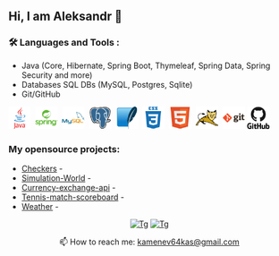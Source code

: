 ## Hi, I am Aleksandr 👋


### :hammer_and_wrench: Languages and Tools :
*  Java (Core, Hibernate, Spring Boot, Thymeleaf, Spring Data, Spring Security and more)
*  Databases SQL DBs (MySQL, Postgres, Sqlite)
*  Git/GitHub
<div>
  <img src="https://github.com/devicons/devicon/blob/master/icons/java/java-original-wordmark.svg" title="Java" alt="Java" width="40" height="40"/>&nbsp;
  <img src="https://github.com/devicons/devicon/blob/master/icons/spring/spring-original-wordmark.svg" title="Spring" alt="Spring" width="40" height="40"/>&nbsp;
  <img src="https://github.com/devicons/devicon/blob/master/icons/mysql/mysql-original-wordmark.svg" title="MySQL"  alt="MySQL" width="40" height="40"/>&nbsp;
  <img src="https://github.com/devicons/devicon/blob/master/icons/postgresql/postgresql-original.svg" title="Postgresql"  alt="Postgresql" width="40" height="40"/>&nbsp;
  <img src="https://github.com/devicons/devicon/blob/master/icons/sqlite/sqlite-original.svg" title="Sqlite"  alt="Sqlite" width="40" height="40"/>&nbsp;
  <img src="https://github.com/devicons/devicon/blob/master/icons/css3/css3-plain-wordmark.svg"  title="CSS3" alt="CSS" width="40" height="40"/>&nbsp;
  <img src="https://github.com/devicons/devicon/blob/master/icons/html5/html5-original.svg" title="HTML5" alt="HTML" width="40" height="40"/>&nbsp;
  <img src="https://github.com/devicons/devicon/blob/master/icons/tomcat/tomcat-original.svg" title="Tomcat" alt="Tomcat" width="40" height="40"/>&nbsp;
  <img src="https://github.com/devicons/devicon/blob/master/icons/git/git-original-wordmark.svg" title="Git" **alt="Git" width="40" height="40"/>
  <img src="https://github.com/devicons/devicon/blob/master/icons/github/github-original-wordmark.svg" title="GitHub" **alt="GitHub" width="40" height="40"/>
</div>

### My opensource projects:
* <a href="https://github.com/AleksandrKamen/Checkers">Checkers</a> -  
* <a href="https://github.com/AleksandrKamen/Simulation-World">Simulation-World</a> -
* <a href="https://github.com/AleksandrKamen/Currency-exchange-api">Currency-exchange-api</a> -
* <a href="https://github.com/AleksandrKamen/Tennis-match-scoreboard">Tennis-match-scoreboard</a> -
* <a href="https://github.com/AleksandrKamen/Weather">Weather</a> -


<p align ='center'>
   <a href=""><img src="https://img.shields.io/badge/Telegram-2CA5E0?style=for-the-badge&logo=telegram&logoColor=white" title="Tg" alt="Tg" width="100" height="30"/></a>
   <a href=""><img src="https://static.dezeen.com/uploads/2020/10/gmail-google-logo-rebrand-workspace-design_dezeen_2364_col_0.jpg" title="Tg" alt="Tg" width="100" height="30"/></a> 
</p>

<p align='center'>
   📫 How to reach me: <a href='mailto:kamenev64kas@gmail.com'>kamenev64kas@gmail.com</a>
</p>
